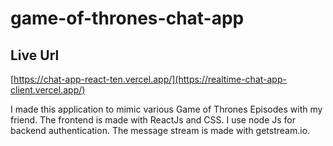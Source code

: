 # game-of-thrones-chat-app

## Live Url
[https://chat-app-react-ten.vercel.app/](https://realtime-chat-app-client.vercel.app/)

I made this application to mimic various Game of Thrones Episodes with my friend. The frontend is made with ReactJs and CSS. I use node Js for backend authentication. The message stream is made with getstream.io. 
